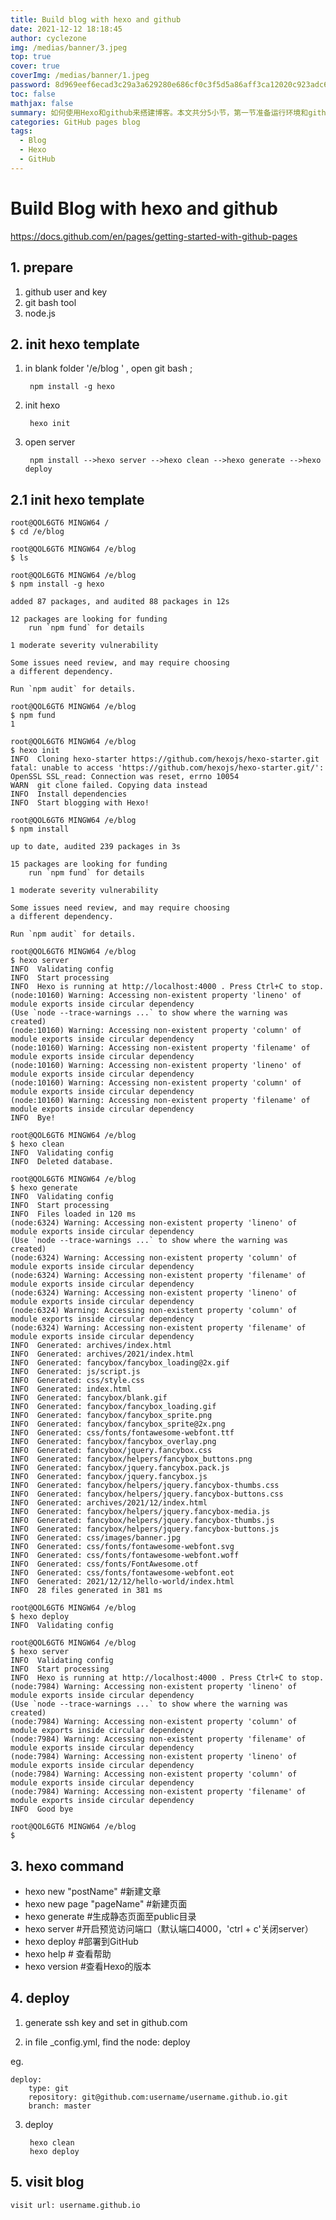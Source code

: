 ```yaml
---
title: Build blog with hexo and github
date: 2021-12-12 18:18:45
author: cyclezone
img: /medias/banner/3.jpeg
top: true
cover: true
coverImg: /medias/banner/1.jpeg
password: 8d969eef6ecad3c29a3a629280e686cf0c3f5d5a86aff3ca12020c923adc6c92
toc: false
mathjax: false
summary: 如何使用Hexo和github来搭建博客。本文共分5小节，第一节准备运行环境和github账户；第二节安装Hexo；如何使用hexo在第三节介绍，随后在第四节关联github pages，最后就可以访问博客了；
categories: GitHub pages blog
tags:
  - Blog
  - Hexo 
  - GitHub
---
```


# Build Blog with hexo and github

https://docs.github.com/en/pages/getting-started-with-github-pages


## 1. prepare
1. github user and key
2. git bash tool
3. node.js

## 2. init hexo template

1. in blank folder '/e/blog ' , open git bash ;			

		npm install -g hexo

2. init hexo

		hexo init
3. open server

		npm install -->hexo server -->hexo clean -->hexo generate -->hexo deploy

## 2.1 init hexo template

	root@QOL6GT6 MINGW64 /
	$ cd /e/blog

	root@QOL6GT6 MINGW64 /e/blog
	$ ls

	root@QOL6GT6 MINGW64 /e/blog
	$ npm install -g hexo

	added 87 packages, and audited 88 packages in 12s

	12 packages are looking for funding
		run `npm fund` for details

	1 moderate severity vulnerability

	Some issues need review, and may require choosing
	a different dependency.

	Run `npm audit` for details.

	root@QOL6GT6 MINGW64 /e/blog
	$ npm fund
	1

	root@QOL6GT6 MINGW64 /e/blog
	$ hexo init
	INFO  Cloning hexo-starter https://github.com/hexojs/hexo-starter.git
	fatal: unable to access 'https://github.com/hexojs/hexo-starter.git/': OpenSSL SSL_read: Connection was reset, errno 10054
	WARN  git clone failed. Copying data instead
	INFO  Install dependencies
	INFO  Start blogging with Hexo!

	root@QOL6GT6 MINGW64 /e/blog
	$ npm install

	up to date, audited 239 packages in 3s

	15 packages are looking for funding
		run `npm fund` for details

	1 moderate severity vulnerability

	Some issues need review, and may require choosing
	a different dependency.

	Run `npm audit` for details.

	root@QOL6GT6 MINGW64 /e/blog
	$ hexo server
	INFO  Validating config
	INFO  Start processing
	INFO  Hexo is running at http://localhost:4000 . Press Ctrl+C to stop.
	(node:10160) Warning: Accessing non-existent property 'lineno' of module exports inside circular dependency
	(Use `node --trace-warnings ...` to show where the warning was created)
	(node:10160) Warning: Accessing non-existent property 'column' of module exports inside circular dependency
	(node:10160) Warning: Accessing non-existent property 'filename' of module exports inside circular dependency
	(node:10160) Warning: Accessing non-existent property 'lineno' of module exports inside circular dependency
	(node:10160) Warning: Accessing non-existent property 'column' of module exports inside circular dependency
	(node:10160) Warning: Accessing non-existent property 'filename' of module exports inside circular dependency
	INFO  Bye!

	root@QOL6GT6 MINGW64 /e/blog
	$ hexo clean
	INFO  Validating config
	INFO  Deleted database.

	root@QOL6GT6 MINGW64 /e/blog
	$ hexo generate
	INFO  Validating config
	INFO  Start processing
	INFO  Files loaded in 120 ms
	(node:6324) Warning: Accessing non-existent property 'lineno' of module exports inside circular dependency
	(Use `node --trace-warnings ...` to show where the warning was created)
	(node:6324) Warning: Accessing non-existent property 'column' of module exports inside circular dependency
	(node:6324) Warning: Accessing non-existent property 'filename' of module exports inside circular dependency
	(node:6324) Warning: Accessing non-existent property 'lineno' of module exports inside circular dependency
	(node:6324) Warning: Accessing non-existent property 'column' of module exports inside circular dependency
	(node:6324) Warning: Accessing non-existent property 'filename' of module exports inside circular dependency
	INFO  Generated: archives/index.html
	INFO  Generated: archives/2021/index.html
	INFO  Generated: fancybox/fancybox_loading@2x.gif
	INFO  Generated: js/script.js
	INFO  Generated: css/style.css
	INFO  Generated: index.html
	INFO  Generated: fancybox/blank.gif
	INFO  Generated: fancybox/fancybox_loading.gif
	INFO  Generated: fancybox/fancybox_sprite.png
	INFO  Generated: fancybox/fancybox_sprite@2x.png
	INFO  Generated: css/fonts/fontawesome-webfont.ttf
	INFO  Generated: fancybox/fancybox_overlay.png
	INFO  Generated: fancybox/jquery.fancybox.css
	INFO  Generated: fancybox/helpers/fancybox_buttons.png
	INFO  Generated: fancybox/jquery.fancybox.pack.js
	INFO  Generated: fancybox/jquery.fancybox.js
	INFO  Generated: fancybox/helpers/jquery.fancybox-thumbs.css
	INFO  Generated: fancybox/helpers/jquery.fancybox-buttons.css
	INFO  Generated: archives/2021/12/index.html
	INFO  Generated: fancybox/helpers/jquery.fancybox-media.js
	INFO  Generated: fancybox/helpers/jquery.fancybox-thumbs.js
	INFO  Generated: fancybox/helpers/jquery.fancybox-buttons.js
	INFO  Generated: css/images/banner.jpg
	INFO  Generated: css/fonts/fontawesome-webfont.svg
	INFO  Generated: css/fonts/fontawesome-webfont.woff
	INFO  Generated: css/fonts/FontAwesome.otf
	INFO  Generated: css/fonts/fontawesome-webfont.eot
	INFO  Generated: 2021/12/12/hello-world/index.html
	INFO  28 files generated in 381 ms

	root@QOL6GT6 MINGW64 /e/blog
	$ hexo deploy
	INFO  Validating config

	root@QOL6GT6 MINGW64 /e/blog
	$ hexo server
	INFO  Validating config
	INFO  Start processing
	INFO  Hexo is running at http://localhost:4000 . Press Ctrl+C to stop.
	(node:7984) Warning: Accessing non-existent property 'lineno' of module exports inside circular dependency
	(Use `node --trace-warnings ...` to show where the warning was created)
	(node:7984) Warning: Accessing non-existent property 'column' of module exports inside circular dependency
	(node:7984) Warning: Accessing non-existent property 'filename' of module exports inside circular dependency
	(node:7984) Warning: Accessing non-existent property 'lineno' of module exports inside circular dependency
	(node:7984) Warning: Accessing non-existent property 'column' of module exports inside circular dependency
	(node:7984) Warning: Accessing non-existent property 'filename' of module exports inside circular dependency
	INFO  Good bye

	root@QOL6GT6 MINGW64 /e/blog
	$

## 3. hexo command
* hexo new "postName" #新建文章
* hexo new page "pageName" #新建页面
* hexo generate #生成静态页面至public目录
* hexo server #开启预览访问端口（默认端口4000，'ctrl + c'关闭server）
* hexo deploy #部署到GitHub
* hexo help  # 查看帮助
* hexo version  #查看Hexo的版本

## 4. deploy

1. generate ssh key and set in github.com

2. in file _config.yml, find the node:  deploy

eg.

	deploy:
		type: git
		repository: git@github.com:username/username.github.io.git
		branch: master

3. deploy

		hexo clean
		hexo deploy

## 5. visit blog

	visit url: username.github.io